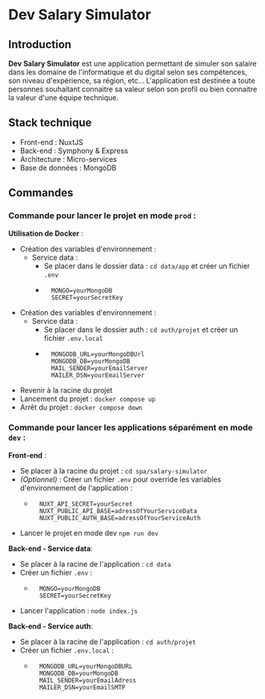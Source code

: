 # Dev Salary Simulator
## Introduction
**Dev Salary Simulator** est une application permettant de simuler son salaire dans les domaine de l'informatique et du digital selon ses compétences, son niveau d'expérience, sa région, etc...
L'application est destinée a toute personnes souhaitant connaitre sa valeur selon son profil ou bien connaitre la valeur d'une équipe technique.
## Stack technique
- Front-end : NuxtJS
- Back-end : Symphony & Express
- Architecture : Micro-services
- Base de données : MongoDB
## Commandes
### Commande pour lancer le projet en mode `prod` :
**Utilisation de Docker** :
- Création des variables d'environnement :
	- Service data :
		- Se placer dans le dossier data : `cd data/app` et créer un fichier `.env`
		- ```
			MONGO=yourMongoDB
			SECRET=yourSecretKey
			```
- Création des variables d'environnement :
	- Service data :
		- Se placer dans le dossier auth : `cd auth/projet` et créer un fichier `.env.local`
		- ```
			MONGODB_URL=yourMongoDBUrl
			MONGODB_DB=yourMongoDB
			MAIL_SENDER=yourEmailServer
			MAILER_DSN=yourEmailServer
			```
- Revenir à la racine du projet
- Lancement du projet : `docker compose up`
- Arrêt du projet : `docker compose down`
### Commande pour lancer les applications séparément en mode `dev` :
**Front-end** :
- Se placer à la racine du projet : `cd spa/salary-simulator`
- *(Optionnel)* : Créer un fichier `.env` pour override les variables d'environnement de l'application : 
	- ```
		NUXT_API_SECRET=yourSecret
		NUXT_PUBLIC_API_BASE=adressOfYourServiceData
		NUXT_PUBLIC_AUTH_BASE=adressOfYourServiceAuth
		```
- Lancer le projet en mode dev `npm run dev`

**Back-end - Service data**:
- Se placer à la racine de l'application : `cd data`
- Créer un fichier `.env` :
	- ```
		MONGO=yourMongoDB
		SECRET=yourSecretKey
		```
- Lancer l'application : `node index.js`

**Back-end - Service auth**:
- Se placer à la racine de l'application : `cd auth/projet`
- Créer un fichier `.env.local` :
	- ```
		MONGODB_URL=yourMongoDBURL
		MONGODB_DB=yourMongoDB
		MAIL_SENDER=yourEmailAdress
		MAILER_DSN=yourEmailSMTP
		```
